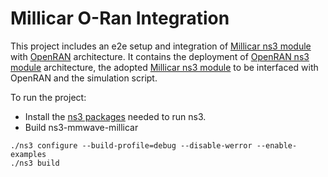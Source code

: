 # Millicar O-Ran Integration

This project includes an e2e setup and integration of [Millicar ns3 module](https://github.com/signetlabdei/millicar) with [OpenRAN](https://openrangym.com/) architecture.
It contains the deployment of [OpenRAN ns3 module](https://openrangym.com/tutorials/ns-o-ran) architecture, the adopted [Millicar ns3 module](https://github.com/signetlabdei/millicar) to be interfaced with OpenRAN and the simulation script. 

To run the project:
- Install the [ns3 packages](https://www.nsnam.org/wiki/Installation) needed to run ns3. 
- Build ns3-mmwave-millicar
```
./ns3 configure --build-profile=debug --disable-werror --enable-examples
./ns3 build
```
